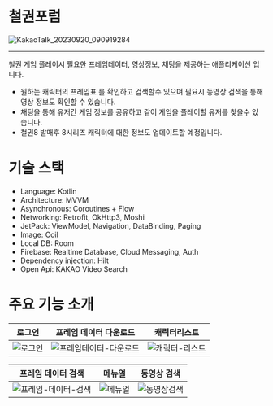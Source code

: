 # 철권포럼

![KakaoTalk_20230920_090919284](https://github.com/Nohinkyu/TEKKEN_Forum/assets/121728722/36336810-171e-4b3a-8f17-11817bce0f4d)
***
철권 게임 플레이시 필요한 프레임데이터, 영상정보, 채팅을 제공하는 애플리케이션 입니다.

- 원하는 캐릭터의 프레임표 를 확인하고 검색할수 있으며 필요시 동영상 검색을 통해 영상 정보도 확인할 수 있습니다.
- 채팅을 통해 유저간 게임 정보를 공유하고 같이 게임을 플레이할 유저를 찾을수 있습니다.
- 철권8 발매후 8시리즈 캐릭터에 대한 정보도 업데이트할 예정입니다.

# 기술 스택
- Language: Kotlin
- Architecture: MVVM
- Asynchronous: Coroutines + Flow
- Networking: Retrofit, OkHttp3, Moshi
- JetPack: ViewModel, Navigation, DataBinding, Paging
- Image: Coil
- Local DB: Room
- Firebase: Realtime Database, Cloud Messaging, Auth
- Dependency injection: Hilt
- Open Api: KAKAO Video Search

# 주요 기능 소개
|로그인|프레임 데이터 다운로드|캐릭터리스트|
|------|---|---|
|![로그인](https://github.com/Nohinkyu/TEKKEN_Forum/assets/121728722/0ad85b99-bed9-4b79-818e-361dcc76c251)|![프레임데이터-다운로드](https://github.com/Nohinkyu/TEKKEN_Forum/assets/121728722/61e54fb7-cffe-4b64-b561-7c2ef4a63777)|![캐릭터-리스트](https://github.com/Nohinkyu/TEKKEN_Forum/assets/121728722/7b616035-b744-4e63-9542-7584d57d44a8)|


|프레임 데이터 검색|메뉴얼|동영상 검색|
|------|---|---|
|![프레임-데이터-검색](https://github.com/Nohinkyu/TEKKEN_Forum/assets/121728722/818531d3-4904-4f63-a9a1-a8a3f8082529)|![메뉴얼](https://github.com/Nohinkyu/TEKKEN_Forum/assets/121728722/c7f615a7-3d04-4c25-83bd-cf8e3dded5ee)|![동영상검색](https://github.com/Nohinkyu/TEKKEN_Forum/assets/121728722/e13eb0e7-f3e4-46da-815c-e337d626e199)|
